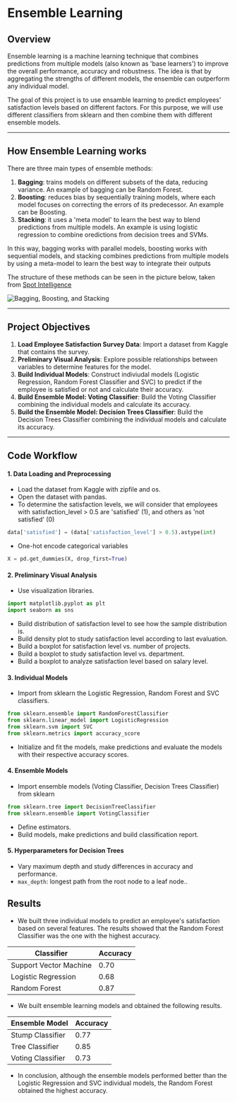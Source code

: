 # Ensemble Learning
## Overview
Ensemble learning is a machine learning technique that combines predictions from multiple models (also known as 'base learners') to improve the overall performance, accuracy and robustness. The idea is that by aggregating the strengths of different models, the ensemble can outperform any individual model.


The goal of this project is to use ensamble learning to predict employees' satisfaction levels based on different factors. For this purpose, we will use different classifiers from sklearn and then combine them with different ensemble models.

---

## How Ensemble Learning works
There are three main types of ensemble methods:


1.   **Bagging**: trains models on different subsets of the data, reducing variance. An example of bagging can be Random Forest.
2.   **Boosting**: reduces bias by sequentially training models, where each model focuses on correcting the errors of its predecessor. An example can be Boosting.
3. **Stacking**: it uses a 'meta model' to learn the best way to blend predictions from multiple models. An example is using logistic regression to combine oredictions from decision trees and SVMs.

In this way, bagging works with parallel models, boosting works with sequential models, and stacking combines predictions from multiple models by using a meta-model to learn the best way to integrate their outputs

The structure of these methods can be seen in the picture below, taken from [Spot Intelligence](https://spotintelligence.com/2023/08/09/ensemble-learning/)

![Bagging, Boosting, and Stacking](https://i0.wp.com/spotintelligence.com/wp-content/uploads/2024/03/bagging-boosting-stacking-1024x576.webp?resize=1024%2C576&ssl=1)

---
## Project Objectives

1. **Load Employee Satisfaction Survey Data**: Import a dataset from Kaggle that contains the survey.
2. **Preliminary Visual Analysis**: Explore possible relationships between variables to determine features for the model.
3. **Build Individual Models**: Construct indiviudal models (Logistic Regression, Random Forest Classifier and SVC) to predict if the employee is satisfied or not and calculate their accuracy.
4. **Build Ensemble Model: Voting Classifier**: Build the Voting Classifier combining the individual models and calculate its accuracy.
5. **Build the Ensemble Model: Decision Trees Classifier**: Build the Decision Trees Classifier combining the individual models and calculate its accuracy.
---
## Code Workflow
#### 1. Data Loading and Preprocessing
* Load the dataset from Kaggle with zipfile and os.
* Open the dataset with pandas.
* To determine the satisfaction levels, we will consider that employees with satisfaction_level > 0.5 are 'satisfied' (1), and others as 'not satisfied' (0)
```python
data['satisfied'] = (data['satisfaction_level'] > 0.5).astype(int)
```
* One-hot encode categorical variables 
```python
X = pd.get_dummies(X, drop_first=True)
```
#### 2. Preliminary Visual Analysis
* Use visualization libraries.
```python
import matplotlib.pyplot as plt
import seaborn as sns
```
* Build distribution of satisfaction level to see how the sample distribution is.
* Build density plot to study satisfaction level according to last evaluation.
* Build a boxplot for satisfaction level vs. number of projects.
* Build a boxplot to study satisfaction level vs. department.
* Build a boxplot to analyze satisfaction level based on salary level.

#### 3. Individual Models
* Import from sklearn the Logistic Regression, Random Forest and SVC classifiers.
```python
from sklearn.ensemble import RandomForestClassifier
from sklearn.linear_model import LogisticRegression
from sklearn.svm import SVC
from sklearn.metrics import accuracy_score
```
* Initialize and fit the models, make predictions and evaluate the models with their respective accuracy scores.
#### 4. Ensemble Models 
* Import ensemble models (Voting Classifier, Decision Trees Classifier) from sklearn
```python
from sklearn.tree import DecisionTreeClassifier
from sklearn.ensemble import VotingClassifier
```
* Define estimators. 
* Build models, make predictions and build classification report.
#### 5. Hyperparameters for Decision Trees
* Vary maximum depth and study differences in accuracy and performance.
* `max_depth`: longest path from the root node to a leaf node..

## Results
* We built three individual models to predict an employee's satisfaction based on several features. The results showed that the Random Forest Classifier was the one with the highest accuracy.

| Classifier               | Accuracy |
|--------------------------|----------|
| Support Vector Machine   | 0.70     |
| Logistic Regression      | 0.68     |
| Random Forest            | 0.87     |

* We built ensemble learning models and obtained the following results.

| Ensemble Model                  | Accuracy |
|------------------------|----------|
| Stump Classifier       | 0.77     |
| Tree Classifier        | 0.85     |
| Voting Classifier      | 0.73     |

* In conclusion, although the ensemble models performed better than the Logistic Regression and SVC individual models, the Random Forest obtained the highest accuracy. 
